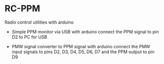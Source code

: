 # RC-PPM

Radio control utilities with arduino

- Simple PPM monitor via USB with arduino
     connect the PPM signal to pin D2 to PC for USB

- PMW signal converter to PPM signal with arduino
   connect the PMW input signals to pins D2, D3, D4, D5, D6, D7 and the PPM output to pin D9
